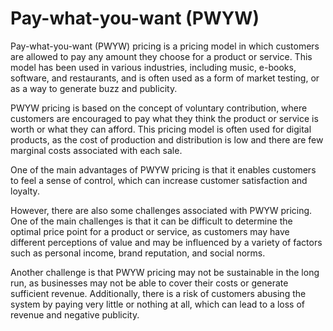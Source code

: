 # Pay-what-you-want (PWYW)

Pay-what-you-want (PWYW) pricing is a pricing model in which customers are allowed to pay any amount they choose for a product or service. This model has been used in various industries, including music, e-books, software, and restaurants, and is often used as a form of market testing, or as a way to generate buzz and publicity.

PWYW pricing is based on the concept of voluntary contribution, where customers are encouraged to pay what they think the product or service is worth or what they can afford. This pricing model is often used for digital products, as the cost of production and distribution is low and there are few marginal costs associated with each sale.

One of the main advantages of PWYW pricing is that it enables customers to feel a sense of control, which can increase customer satisfaction and loyalty. 

However, there are also some challenges associated with PWYW pricing. One of the main challenges is that it can be difficult to determine the optimal price point for a product or service, as customers may have different perceptions of value and may be influenced by a variety of factors such as personal income, brand reputation, and social norms.

Another challenge is that PWYW pricing may not be sustainable in the long run, as businesses may not be able to cover their costs or generate sufficient revenue. Additionally, there is a risk of customers abusing the system by paying very little or nothing at all, which can lead to a loss of revenue and negative publicity.
